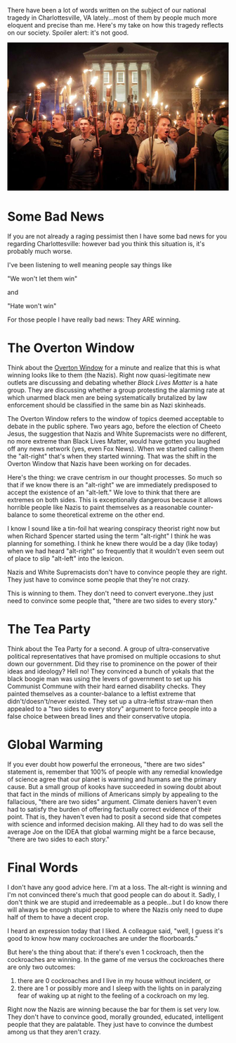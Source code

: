 There have been a lot of words written on the subject of our national tragedy in Charlottesville, VA lately...most of them by people much more eloquent and precise than me.  Here's my take on how this tragedy reflects on our society.  Spoiler alert: it's not good.

![nazis](/images/nazis.jpg)

# Some Bad News

If you are not already a raging pessimist then I have some bad news for you regarding Charlottesville: however bad you think this situation is, it's probably much worse.  

I've been listening to well meaning people say things like

"We won't let them win"

and 

"Hate won't win"

For those people I have really bad news: They ARE winning.  

# The Overton Window

Think about the [Overton Window](https://en.wikipedia.org/wiki/Overton_window) for a minute and realize that this is what winning looks like to them (the Nazis).  Right now quasi-legitimate new outlets are discussing and debating whether *Black Lives Matter* is a hate group.  They are discussing whether a group protesting the alarming rate at which unarmed black men are being systematically brutalized by law enforcement should be classified in the same bin as Nazi skinheads.  

The Overton Window refers to the window of topics deemed acceptable to debate in the public sphere.  Two years ago, before the election of Cheeto Jesus, the suggestion that Nazis and White Supremacists were no different, no more extreme than Black Lives Matter, would have gotten you laughed off any news network (yes, even Fox News).  When we started calling them the "alt-right" that's when they started winning.  That was the shift in the Overton Window that Nazis have been working on for decades.

Here's the thing: we crave centrism in our thought processes.  So much so that if we know there is an "alt-right" we are immediately predisposed to accept the existence of an "alt-left."  We love to think that there are extremes on both sides.  This is exceptionally dangerous because it allows horrible people like Nazis to paint themselves as a reasonable counter-balance to some theoretical extreme on the other end.

I know I sound like a tin-foil hat wearing conspiracy theorist right now but when Richard Spencer started using the term "alt-right" I think he was planning for something.  I think he knew there would be a day (like today) when we had heard "alt-right" so frequently that it wouldn't even seem out of place to slip "alt-left" into the lexicon.    

Nazis and White Supremacists don't have to convince people they are right.  They just have to convince some people that they're not crazy. 

This is winning to them.  They don't need to convert everyone..they just need to convince some people that, "there are two sides to every story."  

# The Tea Party

Think about the Tea Party for a second.  A group of ultra-conservative political representatives that have promised on multiple occasions to shut down our government.  Did they rise to prominence on the power of their ideas and ideology?  Hell no! They convinced a bunch of yokals that the black boogie man was using the levers of government to set up his Communist Commune with their hard earned disability checks.  They painted themselves as a counter-balance to a leftist extreme that didn't/doesn't/never existed.  They set up a ultra-leftist straw-man then appealed to a "two sides to every story" argument to force people into a false choice between bread lines and their conservative utopia.

# Global Warming

If you ever doubt how powerful the erroneous, "there are two sides" statement is, remember that 100% of people with any remedial knowledge of science agree that our planet is warming and humans are the primary cause.  But a small group of kooks have succeeded in sowing doubt about that fact in the minds of millions of Americans simply by appealing to the fallacious, "there are two sides" argument.  Climate deniers haven't even had to satisfy the burden of offering factually correct evidence of their point.  That is, they haven't even had to posit a second side that competes with science and informed decision making.  All they had to do was sell the average Joe on the IDEA that global warming might be a farce because, "there are two sides to each story."

# Final Words

I don't have any good advice here. I'm at a loss.  The alt-right is winning and I'm not convinced there's much that good people can do about it.  Sadly, I don't think we are stupid and irredeemable as a people...but I do know there will always be enough stupid people to where the Nazis only need to dupe half of them to have a decent crop.

I heard an expression today that I liked.  A colleague said, "well, I guess it's good to know how many cockroaches are under the floorboards."

But here's the thing about that: if there's even 1 cockroach, then the cockroaches are winning.  In the game of me versus the cockroaches there are only two outcomes:

1. there are 0 cockroaches and I live in my house without incident, or
2. there are 1 or possibly more and I sleep with the lights on in paralyzing fear of waking up at night to the feeling of a cockroach on my leg.

Right now the Nazis are winning because the bar for them is set very low.  They don't have to convince good, morally grounded, educated, intelligent people that they are palatable.  They just have to convince the dumbest among us that they aren't crazy.
